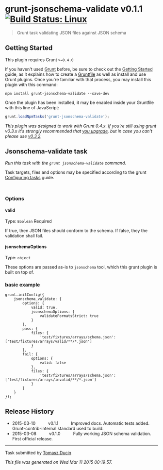 # grunt-jsonschema-validate v0.1.1 [![Build Status: Linux](https://travis-ci.org/tkoomzaaskz/grunt-jsonschema-validate.svg?branch=master)](https://travis-ci.org/tkoomzaaskz/grunt-jsonschema-validate)

> Grunt task validating JSON files against JSON schema



## Getting Started
This plugin requires Grunt `>=0.4.0`

If you haven't used [Grunt](http://gruntjs.com/) before, be sure to check out the [Getting Started](http://gruntjs.com/getting-started) guide, as it explains how to create a [Gruntfile](http://gruntjs.com/sample-gruntfile) as well as install and use Grunt plugins. Once you're familiar with that process, you may install this plugin with this command:

```shell
npm install grunt-jsonschema-validate --save-dev
```

Once the plugin has been installed, it may be enabled inside your Gruntfile with this line of JavaScript:

```js
grunt.loadNpmTasks('grunt-jsonschema-validate');
```

*This plugin was designed to work with Grunt 0.4.x. If you're still using grunt v0.3.x it's strongly recommended that [you upgrade](http://gruntjs.com/upgrading-from-0.3-to-0.4), but in case you can't please use [v0.3.2](https://github.com/gruntjs/grunt-contrib-coffee/tree/grunt-0.3-stable).*


## Jsonschema-validate task
_Run this task with the `grunt jsonschema-validate` command._

Task targets, files and options may be specified according to the grunt [Configuring tasks](http://gruntjs.com/configuring-tasks) guide.

<p/>
<img src="https://nodei.co/npm/grunt-jsonschema-validate.png?downloads=true&stars=true" alt=""/>

<p/>
<img src="https://david-dm.org/tkoomzaaskz/grunt-jsonschema-validate.png" alt=""/>

### Options

#### valid
Type: `Boolean`
Required

If true, then JSON files should conform to the schema. If false, they the
validation shall fail.

#### jsonschemaOptions
Type: `object`

These options are passed as-is to `jsonschema` tool, which this grunt plugin is
built on top of.

### basic example

    grunt.initConfig({
        jsonschema_validate: {
            options: {
                valid: true,
                jsonschemaOptions: {
                    validateFormatsStrict: true
                }
            },
            pass: {
                files: {
                    'test/fixtures/arrays/schema.json': ['test/fixtures/arrays/valid/**/*.json']
                }
            },
            fail: {
                options: {
                    valid: false
                },
                files: {
                    'test/fixtures/arrays/schema.json': ['test/fixtures/arrays/invalid/**/*.json']
                }
            }
        }
    });


## Release History

 * 2015-03-10   v0.1.1   Improved docs. Automatic tests added. Grunt-contrib-internal standard used to build.
 * 2015-03-08   v0.1.0   Fully working JSON schema validation. First official release.

---

Task submitted by [Tomasz Ducin](http://ducin.it)

*This file was generated on Wed Mar 11 2015 00:19:57.*
